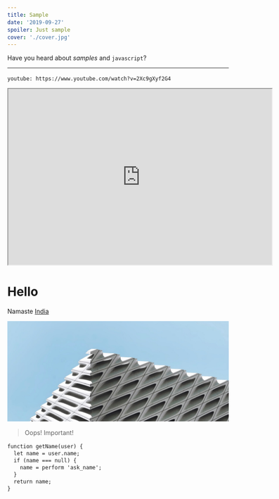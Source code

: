 ```yaml
---
title: Sample
date: '2019-09-27'
spoiler: Just sample
cover: './cover.jpg'
---
```


Have you heard about _samples_ and `javascript`?

---

`youtube: https://www.youtube.com/watch?v=2Xc9gXyf2G4`

<iframe src="https://www.example.com/" width="600" height="400"></iframe>

# Hello

Namaste [India](https://example.com)

![Sample image](./cover.jpg)

> Oops! Important!

```js{1,3-4}
function getName(user) {
  let name = user.name;
  if (name === null) {
  	name = perform 'ask_name';
  }
  return name;
}
```
